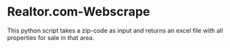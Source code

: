 # Realtor.com-Webscrape
This python script takes a zip-code as input and returns an excel file with all properties for sale in that area.

